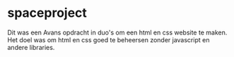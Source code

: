 # spaceproject
Dit was een Avans opdracht in duo's om een html en css website te maken. Het doel was om html en css goed te beheersen zonder javascript en andere libraries.
